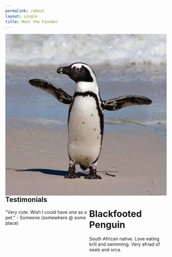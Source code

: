 ```yaml
---
permalink: /about
layout: single
title: Meet the Founder
---
```


<head>
  <style>
    {
      box-sizing: border-box;
    }
    /* Set additional styling options for the columns*/
    .column_right {
      float: right;
      width: 48%;
    }

    .column_left {
      float: left;
      width: 48%;
    }

    .row:after {
      content: "";
      display: table;
      clear: both;
    }
  </style>
</head>

<body>
    <div class="row">
        <div class="column_left">
          <img style="float: left;" src="assets/images/penguin.jpg">
        </div>
        <div class="column_right">
            <h1>Blackfooted Penguin</h1>
            <p>South African native. Love eating krill and swimming. Very afriad of seals and orca.</p>
        </div>
    </div>
 </body>

## Testimonials

"Very cute. Wish I could have one as a pet." - Someone (somewhere @ some place)